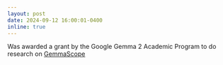 ```yaml
---
layout: post
date: 2024-09-12 16:00:01-0400
inline: true
---
```


Was awarded a grant by the Google Gemma 2 Academic Program to do research on [GemmaScope](https://deepmind.google/discover/blog/gemma-scope-helping-the-safety-community-shed-light-on-the-inner-workings-of-language-models/)